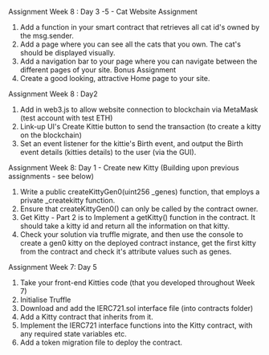 Assignment Week 8 : Day 3 -5 - Cat Website Assignment
1. Add a function in your smart contract that retrieves all cat id's owned by the msg.sender. 
2. Add a page where you can see all the cats that you own. The cat's should be displayed visually.
3. Add a navigation bar to your page where you can navigate between the different pages of your site.
Bonus Assignment
4. Create a good looking, attractive Home page to your site.

Assignment Week 8 : Day2
1. Add in web3.js to allow website connection to blockchain via MetaMask (test account with test ETH)
2. Link-up UI's Create Kittie button to send the transaction (to create a kitty on the blockchain)
3. Set an event listener for the kittie's Birth event, and output the Birth event details (kitties details)
to the user (via the GUI).

Assignment Week 8: Day 1 - Create new Kitty (Building upon previous assignments - see below)
1. Write a public createKittyGen0(uint256 _genes) function, that employs a private _createkitty function.
2. Ensure that createKittyGen0() can only be called by the contract owner.
3. Get Kitty  - Part 2 is to Implement a getKitty() function in the contract. It should take a kitty id and return all the information on that kitty.
4. Check your solution via truffle migrate, and then use the console to create a gen0 kitty on the deployed contract instance, get the first kitty from the contract and check it's attribute values such as genes.


Assignment Week 7: Day 5
1. Take your front-end Kitties code (that you developed throughout Week 7)
2. Initialise Truffle
3. Download and add the IERC721.sol interface file (into contracts folder)
4. Add a Kitty contract that inherits from it.
5. Implement the IERC721 interface functions into the Kitty contract, with any required state variables etc.
6. Add a token migration file to deploy the contract.





